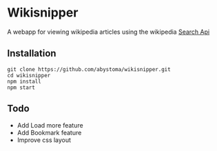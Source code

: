 # Wikisnipper

A webapp for viewing wikipedia articles using the wikipedia [Search Api](https://www.mediawiki.org/wiki/API:Search)

## Installation

```
git clone https://github.com/abystoma/wikisnipper.git
cd wikisnipper
npm install
npm start
```

## Todo
 - Add Load more feature
 - Add Bookmark feature
 - Improve css layout
